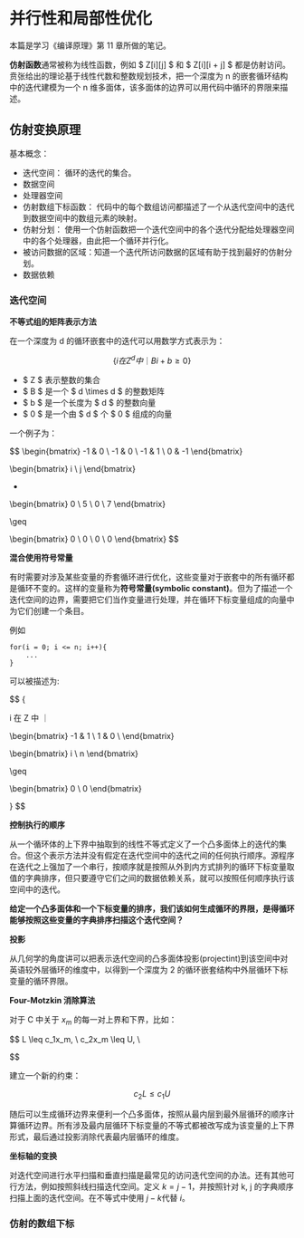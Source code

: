 # 并行性和局部性优化

本篇是学习《编译原理》第 11 章所做的笔记。

**仿射函数**通常被称为线性函数，例如 $ Z[i][j] $ 和 $ Z[i][i + j] $ 都是仿射访问。贲张给出的理论基于线性代数和整数规划技术，把一个深度为 n 的嵌套循环结构中的迭代建模为一个 n 维多面体，该多面体的边界可以用代码中循环的界限来描述。

## 仿射变换原理

基本概念：
- 迭代空间： 循环的迭代的集合。
- 数据空间
- 处理器空间
- 仿射数组下标函数： 代码中的每个数组访问都描述了一个从迭代空间中的迭代到数据空间中的数组元素的映射。
- 仿射分划： 使用一个仿射函数把一个迭代空间中的各个迭代分配给处理器空间中的各个处理器，由此把一个循环并行化。
- 被访问数据的区域：知道一个迭代所访问数据的区域有助于找到最好的仿射分划。
- 数据依赖

### 迭代空间

**不等式组的矩阵表示方法**

在一个深度为 d 的循环嵌套中的迭代可以用数学方式表示为：

$$
\{i 在 Z^d 中｜Bi + b \geq 0\}
$$

- $ Z $ 表示整数的集合
- $ B $ 是一个 $ d \times d $ 的整数矩阵 
- $ b $ 是一个长度为 $ d $ 的整数向量
- $ 0 $ 是一个由 $ d $ 个 $ 0 $ 组成的向量

一个例子为：

$$
\begin{bmatrix}
-1 & 0 \\
-1 & 0 \\
-1 & 1 \\
0 & -1
\end{bmatrix}

\begin{bmatrix}
i \\
j
\end{bmatrix}

+ 
\begin{bmatrix}
0 \\
5 \\
0 \\
7
\end{bmatrix}


\geq 


\begin{bmatrix}
0 \\
0 \\
0 \\
0
\end{bmatrix}
$$

**混合使用符号常量**

有时需要对涉及某些变量的乔套循环进行优化，这些变量对于嵌套中的所有循环都是循环不变的。这样的变量称为**符号常量(symbolic constant)**。但为了描述一个迭代空间的边界，需要把它们当作变量进行处理，并在循环下标变量组成的向量中为它们创建一个条目。

例如 

```
for(i = 0; i <= n; i++){
    ...
}
```

可以被描述为:

$$
\{

i 在 Z 中 ｜ 

\begin{bmatrix}
-1 & 1 \\ 
1 & 0 \\
\end{bmatrix}

\begin{bmatrix}
i \\
n 
\end{bmatrix}

\geq 

\begin{bmatrix}
0 \\
0
\end{bmatrix}

\}
$$


**控制执行的顺序**

从一个循环体的上下界中抽取到的线性不等式定义了一个凸多面体上的迭代的集合。但这个表示方法并没有假定在迭代空间中的迭代之间的任何执行顺序。源程序在迭代之上强加了一个串行，按顺序就是按照从外到内方式排列的循环下标变量取值的字典排序，但只要遵守它们之间的数据依赖关系，就可以按照任何顺序执行该空间中的迭代。

**给定一个凸多面体和一个下标变量的排序，我们该如何生成循环的界限，是得循环能够按照这些变量的字典排序扫描这个迭代空间？**

**投影**

从几何学的角度讲可以把表示迭代空间的凸多面体投影(projectint)到该空间中对英语较外层循环的维度中，以得到一个深度为 2 的循环嵌套结构中外层循环下标变量的循环界限。

**Four-Motzkin 消除算法**

对于 C 中关于 $x_m$ 的每一对上界和下界，比如：

$$
L \leq c_1x_m, \\
c_2x_m \leq U, \\

$$

建立一个新的约束：


$$
c_2L \leq c_1U
$$

随后可以生成循环边界来便利一个凸多面体，按照从最内层到最外层循环的顺序计算循环边界。所有涉及最内层循环下标变量的不等式都被改写成为该变量的上下界形式，最后通过投影消除代表最内层循环的维度。

**坐标轴的变换**

对迭代空间进行水平扫描和垂直扫描是最常见的访问迭代空间的办法。还有其他可行方法，例如按照斜线扫描迭代空间。定义 $k=j-1$，并按照针对 k, j 的字典顺序扫描上面的迭代空间。在不等式中使用 $j-k$代替 $i$。


### 仿射的数组下标
